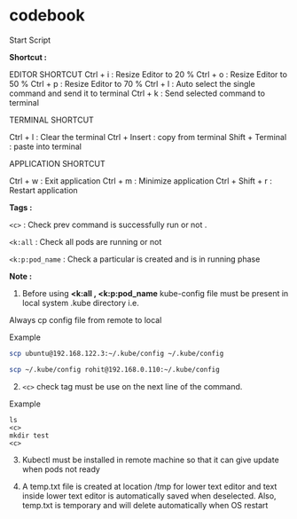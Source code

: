 # codebook



Start Script 

**Shortcut :**

EDITOR SHORTCUT
Ctrl + i : Resize Editor to 20 %
Ctrl + o : Resize Editor to 50 %
Ctrl + p : Resize Editor to 70 % 
Ctrl + l : Auto select the single command and send it to terminal
Ctrl + k : Send selected command to terminal

TERMINAL SHORTCUT

Ctrl + l : Clear the terminal
Ctrl + Insert : copy from terminal
Shift + Terminal : paste into terminal

APPLICATION SHORTCUT

Ctrl + w : Exit application
Ctrl + m : Minimize application
Ctrl + Shift + r : Restart application



**Tags :**

```<c>``` : Check prev command is successfully run or not . 

```<k:all``` : Check all pods are running or not  

```<k:p:pod_name``` : Check a particular is created and is in running phase 


**Note :**

1. Before using **<k:all , <k:p:pod_name** kube-config file must be present in local system .kube directory i.e. 
  
Always cp config file from remote to local 
  
Example
```bash
scp ubuntu@192.168.122.3:~/.kube/config ~/.kube/config

scp ~/.kube/config rohit@192.168.0.110:~/.kube/config
```

2. ```<c>``` check tag must be use on the next line of the command.

Example

```
ls
<c>
mkdir test
<c>
```

3. Kubectl must be installed in remote machine so that it can give update when pods not ready 


4. A temp.txt file is created at location /tmp for lower text editor and text inside lower text editor is automatically saved when deselected.
   Also, temp.txt is temporary and will delete automatically when OS restart 

